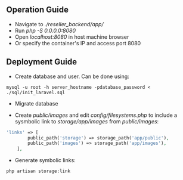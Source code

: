 ## Operation Guide

- Navigate to *./reseller_backend/app/*
- Run *php -S 0.0.0.0:8080*
- Open *localhost:8080* in host machine browser
- Or specify the container's IP and access port 8080


## Deployment Guide

- Create database and user. Can be done using:
```shell
mysql -u root -h server_hostname -pdatabase_password < ./sql/init_laravel.sql
```

- Migrate database

- Create *public/images* and edit *config/filesystems.php* to include a sysmbolic link to *storage/app/images* from *public/images*:
```php
'links' => [
        public_path('storage') => storage_path('app/public'),
        public_path('images') => storage_path('app/images'),
    ],
```

- Generate symbolic links:
```shell
php artisan storage:link
```